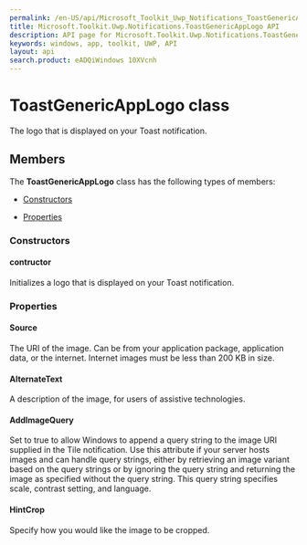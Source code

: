 ```yaml
---
permalink: /en-US/api/Microsoft_Toolkit_Uwp_Notifications_ToastGenericAppLogo.htm
title: Microsoft.Toolkit.Uwp.Notifications.ToastGenericAppLogo API 
description: API page for Microsoft.Toolkit.Uwp.Notifications.ToastGenericAppLogo
keywords: windows, app, toolkit, UWP, API
layout: api
search.product: eADQiWindows 10XVcnh
---
```



# ToastGenericAppLogo class

The logo that is displayed on your Toast notification.

## Members

The **ToastGenericAppLogo** class has the following types of members:

* [Constructors](#Constructors)

* [Properties](#Properties)

### Constructors

#### contructor

Initializes a logo that is displayed on your Toast notification.



### Properties

#### Source

The URI of the image. Can be from your application package, application data, or the internet. Internet images must be less than 200 KB in size.



#### AlternateText

A description of the image, for users of assistive technologies.



#### AddImageQuery

Set to true to allow Windows to append a query string to the image URI supplied in the Tile notification. Use this attribute if your server hosts images and can handle query strings, either by retrieving an image variant based on the query strings or by ignoring the query string and returning the image as specified without the query string. This query string specifies scale, contrast setting, and language.



#### HintCrop

Specify how you would like the image to be cropped.


